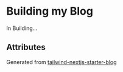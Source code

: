 # Building my Blog

In Building...

## Attributes

Generated from [tailwind-nextjs-starter-blog](https://github.com/timlrx/tailwind-nextjs-starter-blog)
